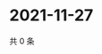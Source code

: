 # 2021-11-27

共 0 条

<!-- BEGIN WEIBO -->
<!-- 最后更新时间 Sat Nov 27 2021 11:11:49 GMT+0800 (China Standard Time) -->

<!-- END WEIBO -->
